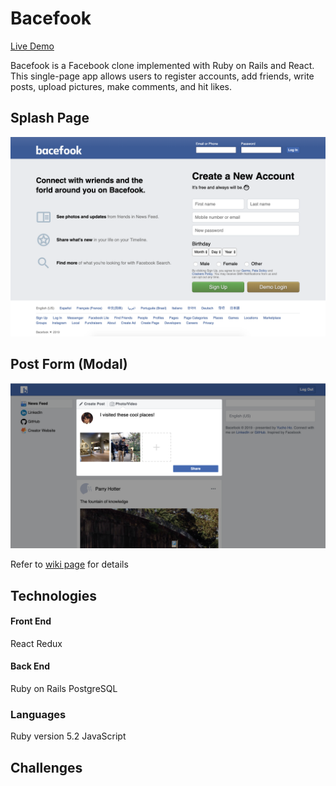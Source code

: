 # Bacefook
[Live Demo](https://bacefook-demo.herokuapp.com/)

Bacefook is a Facebook clone implemented with Ruby on Rails and React. This single-page app allows users to register accounts, add friends, write posts, upload pictures, make comments, and hit likes.

## Splash Page
![Bacefook Front Page](doc/images/splash.png)

## Post Form (Modal)
![Bacefook Post Form](doc/images/post-form.png)

Refer to [wiki page](https://github.com/yucho/bacefook/wiki) for details

## Technologies
#### Front End
React
Redux

#### Back End
Ruby on Rails
PostgreSQL

### Languages
Ruby version 5.2
JavaScript

## Challenges
